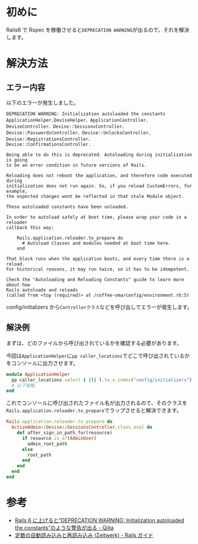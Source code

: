<!--
title:【Rails6】Initialization autoloaded the constants ApplicationHelper を解消する
tags: Rails,Ruby,Zeitwerk
-->

# 初めに

Rails6 で Rspec を稼働させると`DEPRECATION WARNING`が出るので、それを解決します。

# 解決方法

## エラー内容

以下のエラーが発生しました。

```console
DEPRECATION WARNING: Initialization autoloaded the constants ApplicationHelper,DeviseHelper、ApplicationController、
DeviseController、Devise::SessionsController、Devise::PasswordsController、Devise::UnlocksController、Devise::RegistrationsController、
Devise::ConfirmationsController.

Being able to do this is deprecated. Autoloading during initialization is going
to be an error condition in future versions of Rails.

Reloading does not reboot the application, and therefore code executed during
initialization does not run again. So, if you reload CustomErrors, for example,
the expected changes wont be reflected in that stale Module object.

These autoloaded constants have been unloaded.

In order to autoload safely at boot time, please wrap your code in a reloader
callback this way:

    Rails.application.reloader.to_prepare do
      # Autoload classes and modules needed at boot time here.
    end

That block runs when the application boots, and every time there is a reload.
For historical reasons, it may run twice, so it has to be idempotent.

Check the "Autoloading and Reloading Constants" guide to learn more about how
Rails autoloads and reloads
(called from <top (required)> at /coffee-oma/config/environment.rb:5)

```

config/initializers から`Controllerクラス`などを呼び出しでエラーが発生します。

## 解決例

まずは、どのファイルから呼び出されているかを確認する必要があります。

今回は`ApplicationHelper`に`pp caller_locations`でどこで呼び出されているかをコンソールに出力させます。

```ruby:application_helper.rb
module ApplicationHelper
  pp caller_locations.select { |l| l.to_s.index("config/initializers") }
  # 以下省略
end
```

これでコンソールに呼び出されたファイル名が出力されるので、そのクラスを`Rails.application.reloader.to_prepare`でラップさせると解決できます。

```ruby:config/initializers/devise.rb
Rails.application.reloader.to_prepare do
  ActiveAdmin::Devise::SessionsController.class_eval do
    def after_sign_in_path_for(resource)
      if resource.is_a?(AdminUser)
        admin_root_path
      else
        root_path
      end
    end
  end
end
```

# 参考

- [Rails 6 に上げると”DEPRECATION WARNING: Initialization autoloaded the constants”のような警告が出る - Qiita](https://qiita.com/jnchito/items/b8f40e7fe82b07bc3de8)
- [定数の自動読み込みと再読み込み (Zeitwerk) - Rails ガイド](https://railsguides.jp/autoloading_and_reloading_constants.html)
